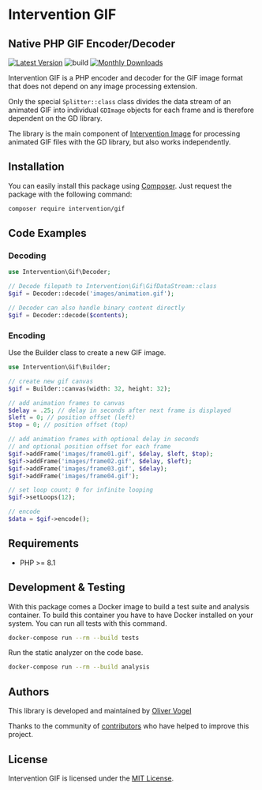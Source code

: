 # Intervention GIF
## Native PHP GIF Encoder/Decoder

[![Latest Version](https://img.shields.io/packagist/v/intervention/gif.svg)](https://packagist.org/packages/intervention/gif)
![build](https://github.com/Intervention/gif/actions/workflows/build.yml/badge.svg)
[![Monthly Downloads](https://img.shields.io/packagist/dm/intervention/gif.svg)](https://packagist.org/packages/intervention/gif/stats)

Intervention GIF is a PHP encoder and decoder for the GIF image format that
does not depend on any image processing extension.

Only the special `Splitter::class` class divides the data stream of an animated
GIF into individual `GDImage` objects for each frame and is therefore dependent
on the GD library.

The library is the main component of [Intervention
Image](https://github.com/Intervention/image) for processing animated GIF files
with the GD library, but also works independently.

## Installation

You can easily install this package using [Composer](https://getcomposer.org).
Just request the package with the following command:

```bash
composer require intervention/gif
```

## Code Examples

### Decoding

```php
use Intervention\Gif\Decoder;

// Decode filepath to Intervention\Gif\GifDataStream::class
$gif = Decoder::decode('images/animation.gif');

// Decoder can also handle binary content directly
$gif = Decoder::decode($contents);
```

### Encoding

Use the Builder class to create a new GIF image.

```php
use Intervention\Gif\Builder;

// create new gif canvas
$gif = Builder::canvas(width: 32, height: 32);

// add animation frames to canvas
$delay = .25; // delay in seconds after next frame is displayed
$left = 0; // position offset (left)
$top = 0; // position offset (top)

// add animation frames with optional delay in seconds
// and optional position offset for each frame
$gif->addFrame('images/frame01.gif', $delay, $left, $top);
$gif->addFrame('images/frame02.gif', $delay, $left);
$gif->addFrame('images/frame03.gif', $delay);
$gif->addFrame('images/frame04.gif');

// set loop count; 0 for infinite looping
$gif->setLoops(12);

// encode
$data = $gif->encode();
```


## Requirements

- PHP >= 8.1

## Development & Testing

With this package comes a Docker image to build a test suite and analysis
container. To build this container you have to have Docker installed on your
system. You can run all tests with this command.

```bash
docker-compose run --rm --build tests
```

Run the static analyzer on the code base.

```bash
docker-compose run --rm --build analysis
```

## Authors

This library is developed and maintained by [Oliver Vogel](https://intervention.io)

Thanks to the community of [contributors](https://github.com/Intervention/gif/graphs/contributors) who have helped to improve this project.

## License

Intervention GIF is licensed under the [MIT License](LICENSE).
